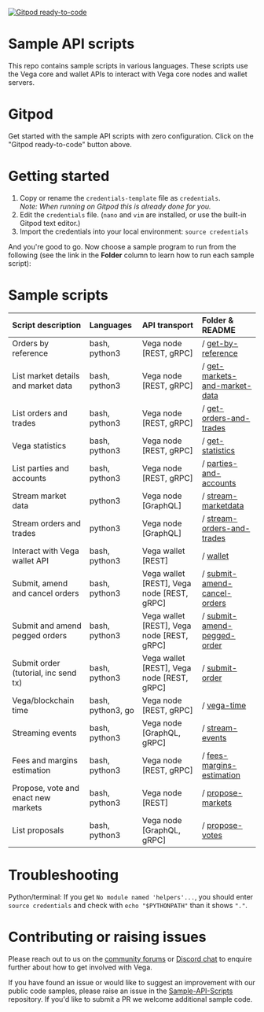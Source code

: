 [![Gitpod ready-to-code](https://img.shields.io/badge/Gitpod-ready--to--code-blue?logo=gitpod)](https://gitpod.io/#https://github.com/vegaprotocol/sample-api-scripts)

# Sample API scripts

This repo contains sample scripts in various languages. These scripts use the
Vega core and wallet APIs to interact with Vega core nodes and wallet servers.

# Gitpod

Get started with the sample API scripts with zero configuration. Click on the
"Gitpod ready-to-code" button above.

# Getting started

1. Copy or rename the `credentials-template` file as `credentials`.  
*Note: When running on Gitpod this is already done for you.*
1. Edit the `credentials` file. (`nano` and `vim` are installed, or use the built-in Gitpod text editor.)
1. Import the credentials into your local environment: `source credentials`

And you're good to go. Now choose a sample program to run from the following (see the link in the **Folder** column to learn how to run each sample script):

# Sample scripts

| Script description            | Languages |   API transport                      | Folder & README |
| :----------------- | :------- | :------------------------------ | :---------- |
| Orders by reference | bash, python3 | Vega node [REST, gRPC]  | / [get-by-reference](get-by-reference) |
| List market details and market data | bash, python3  | Vega node [REST, gRPC]  | / [get-markets-and-market-data](get-markets-and-market-data) |
| List orders and trades | bash, python3 | Vega node [REST, gRPC]  | / [get-orders-and-trades](get-orders-and-trades) |
| Vega statistics | bash, python3 | Vega node [REST, gRPC]  | / [get-statistics](get-statistics) |
| List parties and accounts | bash, python3 | Vega node [REST, gRPC]  | / [parties-and-accounts](parties-and-accounts) |
| Stream market data | python3 | Vega node [GraphQL] | / [stream-marketdata](stream-marketdata) |
| Stream orders and trades | python3  | Vega node [GraphQL] | / [stream-orders-and-trades](stream-orders-and-trades) |
| Interact with Vega wallet API | bash, python3 | Vega wallet [REST] | / [wallet](wallet) |
| Submit, amend and cancel orders | bash, python3 | Vega wallet [REST], Vega node [REST, gRPC] | / [submit-amend-cancel-orders](submit-amend-cancel-orders) |
| Submit and amend pegged orders | bash, python3 | Vega wallet [REST], Vega node [REST, gRPC] | / [submit-amend-pegged-order](submit-amend-pegged-order) |
| Submit order (tutorial, inc send tx) | bash, python3 | Vega wallet [REST], Vega node [REST, gRPC] | / [submit-order](submit-order) |
| Vega/blockchain time  | bash, python3, go | Vega node [REST, gRPC] | / [vega-time](vega-time) |
| Streaming events | bash, python3 | Vega node [GraphQL, gRPC] | / [stream-events](stream-events) |
| Fees and margins estimation | bash, python3 | Vega node [REST, gRPC] | / [fees-margins-estimation](fees-margins-estimation) |
| Propose, vote and enact new markets | bash, python3 | Vega node [REST] | / [propose-markets](propose-markets) |
| List proposals | bash, python3 | Vega node [GraphQL, gRPC] | / [propose-votes](propose-votes) |

# Troubleshooting

Python/terminal: If you get `No module named 'helpers'...`, you should enter `source credentials` and check with `echo "$PYTHONPATH"` than it shows `"."`.

# Contributing or raising issues

Please reach out to us on the [community forums](https://community.vega.xyz/c/testnet/) or [Discord chat](https://discord.gg/bkAF3Tu) to enquire further about how to get involved with Vega.

If you have found an issue or would like to suggest an improvement with our public code samples, please raise an issue in the [Sample-API-Scripts](https://github.com/vegaprotocol/sample-api-scripts/) repository. If you'd like to submit a PR we welcome additional sample code.
